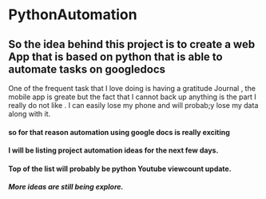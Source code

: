 # PythonAutomation
## So the idea behind this project is to create a web App that is based on python that is able to automate tasks on googledocs  
One of the frequent task that I love doing is having a gratitude Journal , the mobile app is greate but the fact that I cannot back up anything is the part 
I really do not like . I can easily lose my phone and will probab;y lose my data along with it. 
#### so for that reason automation using google docs is really exciting 
#### I will be listing project automation ideas for the next few days.
#### Top of the list will probably be python Youtube viewcount update.
##### More ideas are still being explore.
